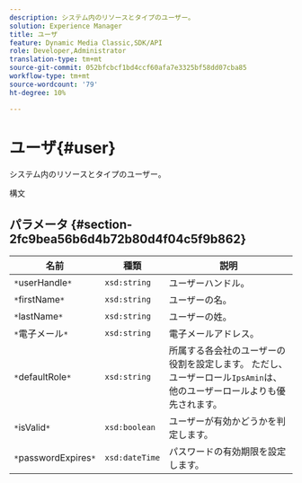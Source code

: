 ```yaml
---
description: システム内のリソースとタイプのユーザー。
solution: Experience Manager
title: ユーザ
feature: Dynamic Media Classic,SDK/API
role: Developer,Administrator
translation-type: tm+mt
source-git-commit: 052bfcbcf1bd4ccf60afa7e3325bf58dd07cba85
workflow-type: tm+mt
source-wordcount: '79'
ht-degree: 10%

---
```



# ユーザ{#user}

システム内のリソースとタイプのユーザー。

構文

## パラメータ {#section-2fc9bea56b6d4b72b80d4f04c5f9b862}

| 名前 | 種類 | 説明 |
|---|---|---|
| `*`userHandle`*` | `xsd:string` | ユーザーハンドル。 |
| `*`firstName`*` | `xsd:string` | ユーザーの名。 |
| `*`lastName`*` | `xsd:string` | ユーザーの姓。 |
| `*`電子メール`*` | `xsd:string` | 電子メールアドレス。 |
| `*`defaultRole`*` | `xsd:string` | 所属する各会社のユーザーの役割を設定します。 ただし、ユーザーロール`IpsAmin`は、他のユーザーロールよりも優先されます。 |
| `*`isValid`*` | `xsd:boolean` | ユーザーが有効かどうかを判定します。 |
| `*`passwordExpires`*` | `xsd:dateTime` | パスワードの有効期限を設定します。 |

